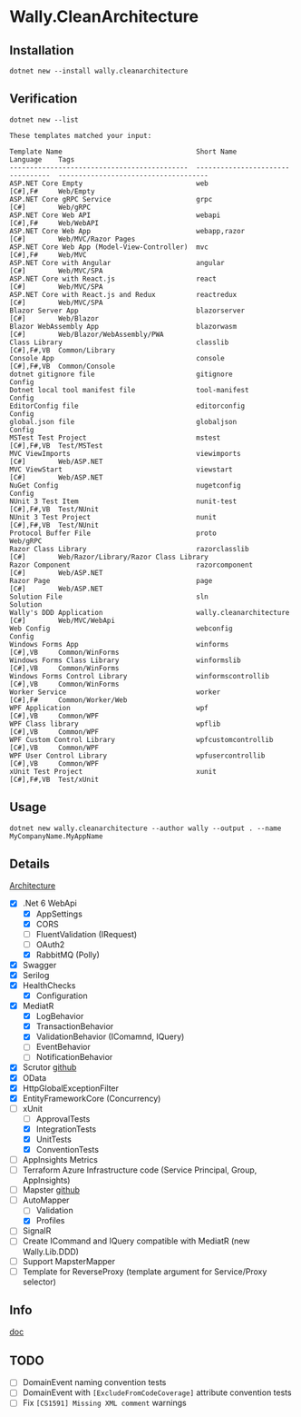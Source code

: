 # Wally.CleanArchitecture

## Installation

```
dotnet new --install wally.cleanarchitecture
```

## Verification

```
dotnet new --list
```

```
These templates matched your input:

Template Name                                 Short Name               Language    Tags
--------------------------------------------  -----------------------  ----------  -------------------------------------
ASP.NET Core Empty                            web                      [C#],F#     Web/Empty
ASP.NET Core gRPC Service                     grpc                     [C#]        Web/gRPC
ASP.NET Core Web API                          webapi                   [C#],F#     Web/WebAPI
ASP.NET Core Web App                          webapp,razor             [C#]        Web/MVC/Razor Pages
ASP.NET Core Web App (Model-View-Controller)  mvc                      [C#],F#     Web/MVC
ASP.NET Core with Angular                     angular                  [C#]        Web/MVC/SPA
ASP.NET Core with React.js                    react                    [C#]        Web/MVC/SPA
ASP.NET Core with React.js and Redux          reactredux               [C#]        Web/MVC/SPA
Blazor Server App                             blazorserver             [C#]        Web/Blazor
Blazor WebAssembly App                        blazorwasm               [C#]        Web/Blazor/WebAssembly/PWA
Class Library                                 classlib                 [C#],F#,VB  Common/Library
Console App                                   console                  [C#],F#,VB  Common/Console
dotnet gitignore file                         gitignore                            Config
Dotnet local tool manifest file               tool-manifest                        Config
EditorConfig file                             editorconfig                         Config
global.json file                              globaljson                           Config
MSTest Test Project                           mstest                   [C#],F#,VB  Test/MSTest
MVC ViewImports                               viewimports              [C#]        Web/ASP.NET
MVC ViewStart                                 viewstart                [C#]        Web/ASP.NET
NuGet Config                                  nugetconfig                          Config
NUnit 3 Test Item                             nunit-test               [C#],F#,VB  Test/NUnit
NUnit 3 Test Project                          nunit                    [C#],F#,VB  Test/NUnit
Protocol Buffer File                          proto                                Web/gRPC
Razor Class Library                           razorclasslib            [C#]        Web/Razor/Library/Razor Class Library
Razor Component                               razorcomponent           [C#]        Web/ASP.NET
Razor Page                                    page                     [C#]        Web/ASP.NET
Solution File                                 sln                                  Solution
Wally's DDD Application                       wally.cleanarchitecture  [C#]        Web/MVC/WebApi
Web Config                                    webconfig                            Config
Windows Forms App                             winforms                 [C#],VB     Common/WinForms
Windows Forms Class Library                   winformslib              [C#],VB     Common/WinForms
Windows Forms Control Library                 winformscontrollib       [C#],VB     Common/WinForms
Worker Service                                worker                   [C#],F#     Common/Worker/Web
WPF Application                               wpf                      [C#],VB     Common/WPF
WPF Class library                             wpflib                   [C#],VB     Common/WPF
WPF Custom Control Library                    wpfcustomcontrollib      [C#],VB     Common/WPF
WPF User Control Library                      wpfusercontrollib        [C#],VB     Common/WPF
xUnit Test Project                            xunit                    [C#],F#,VB  Test/xUnit
```

## Usage

```
dotnet new wally.cleanarchitecture --author wally --output . --name MyCompanyName.MyAppName
```

## Details

[Architecture](https://viewer.diagrams.net/?tags=%7B%7D&highlight=0000ff&edit=_blank&layers=1&nav=1&title=Wally.CleanArchitecture#R5Vrfc%2BI2EP5reAzj34ZHDCTNTHrhjtxc%2B8QIvLHV2JYrywHfX18JyRhbSUrnIM40eSDSeiWv9ttvtRIM7Gm6u6Eoj38nISQDywh3A3s2sCzTHI35PyGpDhJHSiKKQyVrBEv8E5TQUNISh1C0FBkhCcN5W7ghWQYb1pIhSsm2rfZIkvZbcxSBJlhuUKJLf%2BCQxVI6svxG%2FhvgKK7fbHpqxSmqldVKihiFZHsksucDe0oJYbKV7qaQCO%2FVfpHjrl95ejCMQsZOGXDrPN4XZTV5CCt8s76%2F%2Brq6%2FnFlunKaZ5SUasXKWlbVLqCkzEIQs5gDO9jGmMEyRxvxdMtR57KYpYl6HKIiPug%2B4iSZkoTQ%2FUQ2AB8TqBcCZbB7dSnmwUE8tICkwGjFVdQA21M%2BVVFl%2B6q%2FbSByfE%2FK4iN4HFcpIhUW0WHuxnO8oZz3Xxxpao5czu%2Fm04eBxSc0br8s599k20u4McGa8lYkWt8Xs8nDXKrN%2BBDR7iAAIY9J1SWUxSQiGUrmjTRoMDJ4r9G5IyRXYPwFjFWKYKhkpI2bfKd40duYcLtISTfwlisUTRGNgL2lZ7wMMoUEMfzcNuT8gPkaYHm5TnARSyh4QinKFD4LFl6vWGhQFECfMV%2BZZUw0BFCRy0z%2FiHfCzceuywnO2N48Nxi4My5BCY4yLthw3wFPRAFO9yk%2FeCQZUxCYViOf4TTii0jwmn%2BinyUFsTiU5ytlU8G7E95dqu6weI7Ok9bccTutOcZIS2ueo2e1WnZ2XDwNl5u5SmiL%2B6Vq6Rlt8f2hnc5eVrtfPNzef1n2wTAOCK3%2BUOP3nT9FZ%2BjW3dnu%2BOGsOu4tgGLuXxFMe%2BEZ6WqdSFe3T7ZaWlSsRZ3F%2FfERmBpBBhTxRVwH0qrz8dNp09N1PZ2erk5P17oQEGMNCMlKbua1SlZBr%2By6MoaGP2pTzDG8S5LsF0ihhi5EYB7VmmOvjfqoA6cktRp1XH93JnJH%2FtCoM7qazLeN4Xhkjw9%2F7allHtCmnlCKqiM1RaVXl%2BCMrReX8JqlXX3fNjuxKi1oIvfg7l%2BoAfRo3m82R8GslwLvHcym19kvzIsG8wk7hn1qgdfnjmFr0FLgmbiAq5ySXfUh9o0M2JbQJ5xFsr5L8IZ7hmSrG8Rgi6oz1nm23d1I9OPru9Z5pqMB9Mrh9YUy7mOcX1s0HdkdmtpmzzR1TqWp3SdPzZEWB%2F%2FDM%2FHJWPR6JtYp2ZyJ9aru05yJfcPtN1fq10atAqWbHXsuxc9IG%2FdE2vSawfTr7C2sNceLiOTbe3KH1pAsSIHFRs8frQljJG17sNadKM4w4XmdQQWj5Anqy%2B6MZKDffxtGML8WtCpilAtT0l0kvjYZ7iklP1fcXm4P1LwFOn8GSV%2FzPIwyx93qw9cYVRckrWPsxa7ODQ20EDG0RoW%2B0%2FSR52pjRJJbfr1bzVT%2FfEnOd%2F794s8ZvWdBqFfsnxwS37B7hkS%2FjE2hKISTLOPvEkodmeIJ2CZWm8c7wpQWGwQCGbnxrYKyLgha3w6epTrwP1Yus%2FRc9vFg4XOg5NuFIHHMDnFM61KQ8G7z9bm8h2p%2BhWDP%2FwE%3D)

- [x] .Net 6 WebApi
	- [x] AppSettings
	- [x] CORS
	- [ ] FluentValidation (IRequest)
	- [ ] OAuth2
	- [x] RabbitMQ (Polly)
- [x] Swagger
- [x] Serilog
- [x] HealthChecks
	- [x] Configuration
- [x] MediatR
	- [x] LogBehavior
	- [x] TransactionBehavior
	- [x] ValidationBehavior (IComamnd, IQuery)
	- [ ] EventBehavior
	- [ ] NotificationBehavior
- [x] Scrutor [github](https://github.com/khellang/Scrutor)
- [x] OData
- [x] HttpGlobalExceptionFilter
- [x] EntityFrameworkCore (Concurrency)
- [ ] xUnit
	- [ ] ApprovalTests
	- [x] IntegrationTests
	- [x] UnitTests
	- [x] ConventionTests
- [ ] AppInsights Metrics
- [ ] Terraform Azure Infrastructure code (Service Principal, Group, AppInsights)
- [ ] Mapster [github](https://github.com/MapsterMapper/Mapster)
- [ ] AutoMapper
	- [ ] Validation
	- [x] Profiles
- [ ] SignalR
- [ ] Create ICommand and IQuery compatible with MediatR (new Wally.Lib.DDD)
- [ ] Support MapsterMapper
- [ ] Template for ReverseProxy (template argument for Service/Proxy selector)

## Info

[doc](https://docs.microsoft.com/en-us/dotnet/core/tools/custom-templates)

## TODO

- [ ] DomainEvent naming convention tests
- [ ] DomainEvent with `[ExcludeFromCodeCoverage]` attribute convention tests
- [ ] Fix `[CS1591] Missing XML comment` warnings